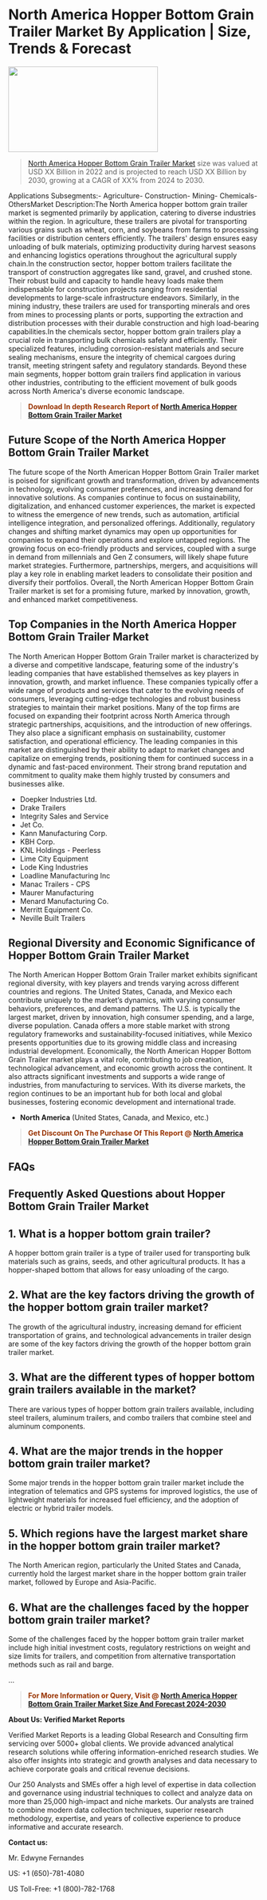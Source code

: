 <p><h1>North America Hopper Bottom Grain Trailer Market By Application | Size, Trends & Forecast</h1><p><img class="aligncenter size-medium wp-image-105565" src="https://ffe5etoiles.com/wp-content/uploads/2025/01/MST7-300x171.png" alt="" width="300" height="171" /></p><blockquote><p><a href="https://www.verifiedmarketreports.com/download-sample/?rid=579692&utm_source=Github-NA&utm_medium=358" target="_blank">North America Hopper Bottom Grain Trailer Market</a> size was valued at USD XX Billion in 2022 and is projected to reach USD XX Billion by 2030, growing at a CAGR of XX% from 2024 to 2030.</p></blockquote>Applications Subsegments:- Agriculture- Construction- Mining- Chemicals- OthersMarket Description:The North America hopper bottom grain trailer market is segmented primarily by application, catering to diverse industries within the region. In agriculture, these trailers are pivotal for transporting various grains such as wheat, corn, and soybeans from farms to processing facilities or distribution centers efficiently. The trailers' design ensures easy unloading of bulk materials, optimizing productivity during harvest seasons and enhancing logistics operations throughout the agricultural supply chain.In the construction sector, hopper bottom trailers facilitate the transport of construction aggregates like sand, gravel, and crushed stone. Their robust build and capacity to handle heavy loads make them indispensable for construction projects ranging from residential developments to large-scale infrastructure endeavors. Similarly, in the mining industry, these trailers are used for transporting minerals and ores from mines to processing plants or ports, supporting the extraction and distribution processes with their durable construction and high load-bearing capabilities.In the chemicals sector, hopper bottom grain trailers play a crucial role in transporting bulk chemicals safely and efficiently. Their specialized features, including corrosion-resistant materials and secure sealing mechanisms, ensure the integrity of chemical cargoes during transit, meeting stringent safety and regulatory standards. Beyond these main segments, hopper bottom grain trailers find application in various other industries, contributing to the efficient movement of bulk goods across North America's diverse economic landscape.</p><blockquote><p><span style="color: #993300;"><strong>Download In depth Research Report of <a href="https://www.verifiedmarketreports.com/download-sample/?rid=579692&utm_source=Github-NA&utm_medium=358">North America Hopper Bottom Grain Trailer Market</a></strong></span></p></blockquote><h2>Future Scope of the North America Hopper Bottom Grain Trailer Market</h2><p>The future scope of the North American Hopper Bottom Grain Trailer market is poised for significant growth and transformation, driven by advancements in technology, evolving consumer preferences, and increasing demand for innovative solutions. As companies continue to focus on sustainability, digitalization, and enhanced customer experiences, the market is expected to witness the emergence of new trends, such as automation, artificial intelligence integration, and personalized offerings. Additionally, regulatory changes and shifting market dynamics may open up opportunities for companies to expand their operations and explore untapped regions. The growing focus on eco-friendly products and services, coupled with a surge in demand from millennials and Gen Z consumers, will likely shape future market strategies. Furthermore, partnerships, mergers, and acquisitions will play a key role in enabling market leaders to consolidate their position and diversify their portfolios. Overall, the North American Hopper Bottom Grain Trailer market is set for a promising future, marked by innovation, growth, and enhanced market competitiveness.</p><h2>Top Companies in the North America Hopper Bottom Grain Trailer Market</h2><p>The North American Hopper Bottom Grain Trailer market is characterized by a diverse and competitive landscape, featuring some of the industry's leading companies that have established themselves as key players in innovation, growth, and market influence. These companies typically offer a wide range of products and services that cater to the evolving needs of consumers, leveraging cutting-edge technologies and robust business strategies to maintain their market positions. Many of the top firms are focused on expanding their footprint across North America through strategic partnerships, acquisitions, and the introduction of new offerings. They also place a significant emphasis on sustainability, customer satisfaction, and operational efficiency. The leading companies in this market are distinguished by their ability to adapt to market changes and capitalize on emerging trends, positioning them for continued success in a dynamic and fast-paced environment. Their strong brand reputation and commitment to quality make them highly trusted by consumers and businesses alike.</p><p><ul><li>Doepker Industries Ltd. </li><li> Drake Trailers </li><li> Integrity Sales and Service </li><li> Jet Co. </li><li> Kann Manufacturing Corp. </li><li> KBH Corp. </li><li> KNL Holdings - Peerless </li><li> Lime City Equipment </li><li> Lode King Industries </li><li> Loadline Manufacturing Inc </li><li> Manac Trailers - CPS </li><li> Maurer Manufacturing </li><li> Menard Manufacturing Co. </li><li> Merritt Equipment Co. </li><li> Neville Built Trailers</li></ul></p><h2>Regional Diversity and Economic Significance of Hopper Bottom Grain Trailer Market</h2><p>The North American Hopper Bottom Grain Trailer market exhibits significant regional diversity, with key players and trends varying across different countries and regions. The United States, Canada, and Mexico each contribute uniquely to the market’s dynamics, with varying consumer behaviors, preferences, and demand patterns. The U.S. is typically the largest market, driven by innovation, high consumer spending, and a large, diverse population. Canada offers a more stable market with strong regulatory frameworks and sustainability-focused initiatives, while Mexico presents opportunities due to its growing middle class and increasing industrial development. Economically, the North American Hopper Bottom Grain Trailer market plays a vital role, contributing to job creation, technological advancement, and economic growth across the continent. It also attracts significant investments and supports a wide range of industries, from manufacturing to services. With its diverse markets, the region continues to be an important hub for both local and global businesses, fostering economic development and international trade.</p><ul> <li><strong>North America</strong> (United States, Canada, and Mexico, etc.)</li></ul><blockquote><p><span style="color: #993300;"><strong>Get Discount On The Purchase Of This Report @ <a href="https://www.verifiedmarketreports.com/ask-for-discount/?rid=579692&utm_source=Github-NA&utm_medium=358">North America Hopper Bottom Grain Trailer Market</a></strong></span></p></blockquote><h2>FAQs</h2><p><h2>Frequently Asked Questions about Hopper Bottom Grain Trailer Market</h1><h2>1. What is a hopper bottom grain trailer?</div><div></h2><p>A hopper bottom grain trailer is a type of trailer used for transporting bulk materials such as grains, seeds, and other agricultural products. It has a hopper-shaped bottom that allows for easy unloading of the cargo.</p><h2>2. What are the key factors driving the growth of the hopper bottom grain trailer market?</div><div></h2><p>The growth of the agricultural industry, increasing demand for efficient transportation of grains, and technological advancements in trailer design are some of the key factors driving the growth of the hopper bottom grain trailer market.</p><h2>3. What are the different types of hopper bottom grain trailers available in the market?</div><div></h2><p>There are various types of hopper bottom grain trailers available, including steel trailers, aluminum trailers, and combo trailers that combine steel and aluminum components.</p><h2>4. What are the major trends in the hopper bottom grain trailer market?</div><div></h2><p>Some major trends in the hopper bottom grain trailer market include the integration of telematics and GPS systems for improved logistics, the use of lightweight materials for increased fuel efficiency, and the adoption of electric or hybrid trailer models.</p><h2>5. Which regions have the largest market share in the hopper bottom grain trailer market?</div><div></h2><p>The North American region, particularly the United States and Canada, currently hold the largest market share in the hopper bottom grain trailer market, followed by Europe and Asia-Pacific.</p><h2>6. What are the challenges faced by the hopper bottom grain trailer market?</div><div></h2><p>Some of the challenges faced by the hopper bottom grain trailer market include high initial investment costs, regulatory restrictions on weight and size limits for trailers, and competition from alternative transportation methods such as rail and barge.</p>... <!-- continue with more FAQs and answers --></body></html></p><blockquote><p><span style="color: #993300;"><strong>For More Information or Query, Visit @ <a href="https://www.verifiedmarketreports.com/product/hopper-bottom-grain-trailer-market/">North America Hopper Bottom Grain Trailer Market Size And Forecast 2024-2030</a></strong></span></p></blockquote><p><strong>About Us: Verified Market Reports</strong></p><p>Verified Market Reports is a leading Global Research and Consulting firm servicing over 5000+ global clients. We provide advanced analytical research solutions while offering information-enriched research studies. We also offer insights into strategic and growth analyses and data necessary to achieve corporate goals and critical revenue decisions.</p><p>Our 250 Analysts and SMEs offer a high level of expertise in data collection and governance using industrial techniques to collect and analyze data on more than 25,000 high-impact and niche markets. Our analysts are trained to combine modern data collection techniques, superior research methodology, expertise, and years of collective experience to produce informative and accurate research.</p><p><strong>Contact us:</strong></p><p>Mr. Edwyne Fernandes</p><p>US: +1 (650)-781-4080</p><p>US Toll-Free: +1 (800)-782-1768</p>
